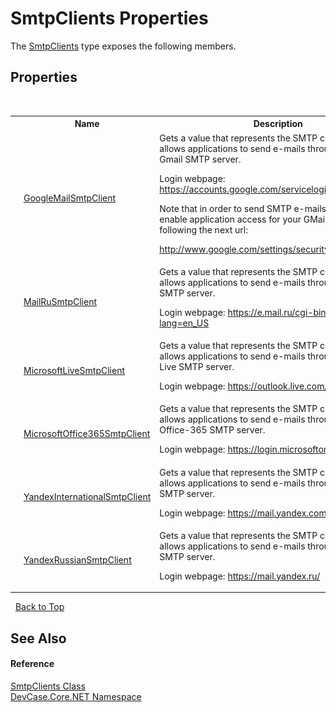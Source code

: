 # SmtpClients Properties
 

The <a href="T_DevCase_Core_NET_SmtpClients">SmtpClients</a> type exposes the following members.


## Properties
&nbsp;<table><tr><th></th><th>Name</th><th>Description</th></tr><tr><td>![Public property](media/pubproperty.gif "Public property")![Static member](media/static.gif "Static member")</td><td><a href="P_DevCase_Core_NET_SmtpClients_GoogleMailSmtpClient">GoogleMailSmtpClient</a></td><td>
Gets a value that represents the SMTP client which allows applications to send e-mails through Google Gmail SMTP server. 

 Login webpage: <a href="https://accounts.google.com/servicelogin/" target="_blank">https://accounts.google.com/servicelogin/</a>

 Note that in order to send SMTP e-mails, you must enable application access for your GMail account by following the next url: 

<a href="http://www.google.com/settings/security/lesssecureapps" target="_blank">http://www.google.com/settings/security/lesssecureapps</a></td></tr><tr><td>![Public property](media/pubproperty.gif "Public property")![Static member](media/static.gif "Static member")</td><td><a href="P_DevCase_Core_NET_SmtpClients_MailRuSmtpClient">MailRuSmtpClient</a></td><td>
Gets a value that represents the SMTP client which allows applications to send e-mails through Mail.ru SMTP server. 

 Login webpage: <a href="https://e.mail.ru/cgi-bin/login?lang=en_US" target="_blank">https://e.mail.ru/cgi-bin/login?lang=en_US</a></td></tr><tr><td>![Public property](media/pubproperty.gif "Public property")![Static member](media/static.gif "Static member")</td><td><a href="P_DevCase_Core_NET_SmtpClients_MicrosoftLiveSmtpClient">MicrosoftLiveSmtpClient</a></td><td>
Gets a value that represents the SMTP client which allows applications to send e-mails through Microsoft Live SMTP server. 

 Login webpage: <a href="https://outlook.live.com/" target="_blank">https://outlook.live.com/</a></td></tr><tr><td>![Public property](media/pubproperty.gif "Public property")![Static member](media/static.gif "Static member")</td><td><a href="P_DevCase_Core_NET_SmtpClients_MicrosoftOffice365SmtpClient">MicrosoftOffice365SmtpClient</a></td><td>
Gets a value that represents the SMTP client which allows applications to send e-mails through Microsoft Office-365 SMTP server. 

 Login webpage: <a href="https://login.microsoftonline.com/" target="_blank">https://login.microsoftonline.com/</a></td></tr><tr><td>![Public property](media/pubproperty.gif "Public property")![Static member](media/static.gif "Static member")</td><td><a href="P_DevCase_Core_NET_SmtpClients_YandexInternationalSmtpClient">YandexInternationalSmtpClient</a></td><td>
Gets a value that represents the SMTP client which allows applications to send e-mails through Yandex.com SMTP server. 

 Login webpage: <a href="https://mail.yandex.com/" target="_blank">https://mail.yandex.com/</a></td></tr><tr><td>![Public property](media/pubproperty.gif "Public property")![Static member](media/static.gif "Static member")</td><td><a href="P_DevCase_Core_NET_SmtpClients_YandexRussianSmtpClient">YandexRussianSmtpClient</a></td><td>
Gets a value that represents the SMTP client which allows applications to send e-mails through Yandex.ru SMTP server. 

 Login webpage: <a href="https://mail.yandex.ru/" target="_blank">https://mail.yandex.ru/</a></td></tr></table>&nbsp;
<a href="#smtpclients-properties">Back to Top</a>

## See Also


#### Reference
<a href="T_DevCase_Core_NET_SmtpClients">SmtpClients Class</a><br /><a href="N_DevCase_Core_NET">DevCase.Core.NET Namespace</a><br />